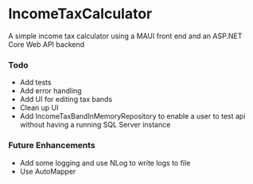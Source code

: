 # IncomeTaxCalculator
A simple income tax calculator using a MAUI front end and an ASP.NET Core Web API backend

### Todo
* Add tests
* Add error handling
* Add UI for editing tax bands
* Clean up UI
* Add IncomeTaxBandInMemoryRepository to enable a user to test api without having a running SQL Server instance

### Future Enhancements
* Add some logging and use NLog to write logs to file
* Use AutoMapper
